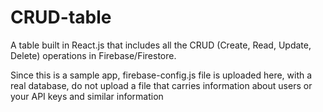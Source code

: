 # CRUD-table
A table built in React.js that includes all the CRUD (Create, Read, Update, Delete) operations in Firebase/Firestore.

Since this is a sample app, firebase-config.js file is uploaded here,
with a real database, do not upload a file that carries information about users or your API keys and similar information

